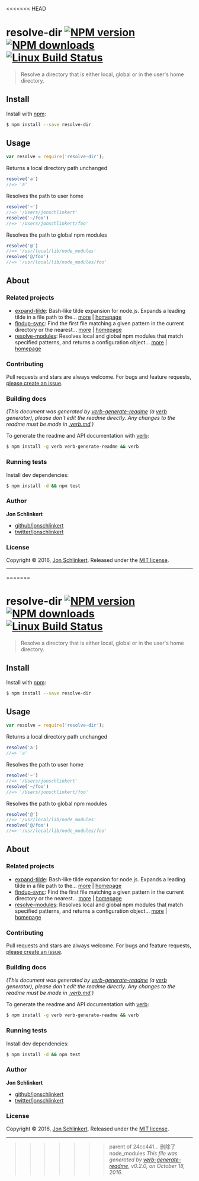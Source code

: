 <<<<<<< HEAD
# resolve-dir [![NPM version](https://img.shields.io/npm/v/resolve-dir.svg?style=flat)](https://www.npmjs.com/package/resolve-dir) [![NPM downloads](https://img.shields.io/npm/dm/resolve-dir.svg?style=flat)](https://npmjs.org/package/resolve-dir) [![Linux Build Status](https://img.shields.io/travis/jonschlinkert/resolve-dir.svg?style=flat&label=Travis)](https://travis-ci.org/jonschlinkert/resolve-dir)

> Resolve a directory that is either local, global or in the user's home directory.

## Install

Install with [npm](https://www.npmjs.com/):

```sh
$ npm install --save resolve-dir
```

## Usage

```js
var resolve = require('resolve-dir');
```

Returns a local directory path unchanged

```js
resolve('a')
//=> 'a'
```

Resolves the path to user home

```js
resolve('~')
//=> '/Users/jonschlinkert'
resolve('~/foo')
//=> '/Users/jonschlinkert/foo'
```

Resolves the path to global npm modules

```js
resolve('@')
//=> '/usr/local/lib/node_modules'
resolve('@/foo')
//=> '/usr/local/lib/node_modules/foo'
```

## About

### Related projects

* [expand-tilde](https://www.npmjs.com/package/expand-tilde): Bash-like tilde expansion for node.js. Expands a leading tilde in a file path to the… [more](https://github.com/jonschlinkert/expand-tilde) | [homepage](https://github.com/jonschlinkert/expand-tilde "Bash-like tilde expansion for node.js. Expands a leading tilde in a file path to the user home directory, or `~+` to the cwd.")
* [findup-sync](https://www.npmjs.com/package/findup-sync): Find the first file matching a given pattern in the current directory or the nearest… [more](https://github.com/cowboy/node-findup-sync) | [homepage](https://github.com/cowboy/node-findup-sync "Find the first file matching a given pattern in the current directory or the nearest ancestor directory.")
* [resolve-modules](https://www.npmjs.com/package/resolve-modules): Resolves local and global npm modules that match specified patterns, and returns a configuration object… [more](https://github.com/jonschlinkert/resolve-modules) | [homepage](https://github.com/jonschlinkert/resolve-modules "Resolves local and global npm modules that match specified patterns, and returns a configuration object for each resolved module.")

### Contributing

Pull requests and stars are always welcome. For bugs and feature requests, [please create an issue](../../issues/new).

### Building docs

_(This document was generated by [verb-generate-readme](https://github.com/verbose/verb-generate-readme) (a [verb](https://github.com/verbose/verb) generator), please don't edit the readme directly. Any changes to the readme must be made in [.verb.md](.verb.md).)_

To generate the readme and API documentation with [verb](https://github.com/verbose/verb):

```sh
$ npm install -g verb verb-generate-readme && verb
```

### Running tests

Install dev dependencies:

```sh
$ npm install -d && npm test
```

### Author

**Jon Schlinkert**

* [github/jonschlinkert](https://github.com/jonschlinkert)
* [twitter/jonschlinkert](http://twitter.com/jonschlinkert)

### License

Copyright © 2016, [Jon Schlinkert](https://github.com/jonschlinkert).
Released under the [MIT license](https://github.com/jonschlinkert/resolve-dir/blob/master/LICENSE).

***

=======
# resolve-dir [![NPM version](https://img.shields.io/npm/v/resolve-dir.svg?style=flat)](https://www.npmjs.com/package/resolve-dir) [![NPM downloads](https://img.shields.io/npm/dm/resolve-dir.svg?style=flat)](https://npmjs.org/package/resolve-dir) [![Linux Build Status](https://img.shields.io/travis/jonschlinkert/resolve-dir.svg?style=flat&label=Travis)](https://travis-ci.org/jonschlinkert/resolve-dir)

> Resolve a directory that is either local, global or in the user's home directory.

## Install

Install with [npm](https://www.npmjs.com/):

```sh
$ npm install --save resolve-dir
```

## Usage

```js
var resolve = require('resolve-dir');
```

Returns a local directory path unchanged

```js
resolve('a')
//=> 'a'
```

Resolves the path to user home

```js
resolve('~')
//=> '/Users/jonschlinkert'
resolve('~/foo')
//=> '/Users/jonschlinkert/foo'
```

Resolves the path to global npm modules

```js
resolve('@')
//=> '/usr/local/lib/node_modules'
resolve('@/foo')
//=> '/usr/local/lib/node_modules/foo'
```

## About

### Related projects

* [expand-tilde](https://www.npmjs.com/package/expand-tilde): Bash-like tilde expansion for node.js. Expands a leading tilde in a file path to the… [more](https://github.com/jonschlinkert/expand-tilde) | [homepage](https://github.com/jonschlinkert/expand-tilde "Bash-like tilde expansion for node.js. Expands a leading tilde in a file path to the user home directory, or `~+` to the cwd.")
* [findup-sync](https://www.npmjs.com/package/findup-sync): Find the first file matching a given pattern in the current directory or the nearest… [more](https://github.com/cowboy/node-findup-sync) | [homepage](https://github.com/cowboy/node-findup-sync "Find the first file matching a given pattern in the current directory or the nearest ancestor directory.")
* [resolve-modules](https://www.npmjs.com/package/resolve-modules): Resolves local and global npm modules that match specified patterns, and returns a configuration object… [more](https://github.com/jonschlinkert/resolve-modules) | [homepage](https://github.com/jonschlinkert/resolve-modules "Resolves local and global npm modules that match specified patterns, and returns a configuration object for each resolved module.")

### Contributing

Pull requests and stars are always welcome. For bugs and feature requests, [please create an issue](../../issues/new).

### Building docs

_(This document was generated by [verb-generate-readme](https://github.com/verbose/verb-generate-readme) (a [verb](https://github.com/verbose/verb) generator), please don't edit the readme directly. Any changes to the readme must be made in [.verb.md](.verb.md).)_

To generate the readme and API documentation with [verb](https://github.com/verbose/verb):

```sh
$ npm install -g verb verb-generate-readme && verb
```

### Running tests

Install dev dependencies:

```sh
$ npm install -d && npm test
```

### Author

**Jon Schlinkert**

* [github/jonschlinkert](https://github.com/jonschlinkert)
* [twitter/jonschlinkert](http://twitter.com/jonschlinkert)

### License

Copyright © 2016, [Jon Schlinkert](https://github.com/jonschlinkert).
Released under the [MIT license](https://github.com/jonschlinkert/resolve-dir/blob/master/LICENSE).

***

>>>>>>> parent of 24cc441... 删除了node_modules
_This file was generated by [verb-generate-readme](https://github.com/verbose/verb-generate-readme), v0.2.0, on October 18, 2016._